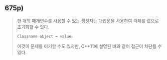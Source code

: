 ## 675p)
> 한 개의 매개변수를 사용할 수 있는 생성자는 대입문을 사용하여 객체를 값으로 초기화할 수 있다.
> <pre><code>Classname object = value;</code></pre>
> 이것이 문제를 야기할 수도 있지만, C++11에 설명된 바와 같이 접근이 차단될 수 있다.
